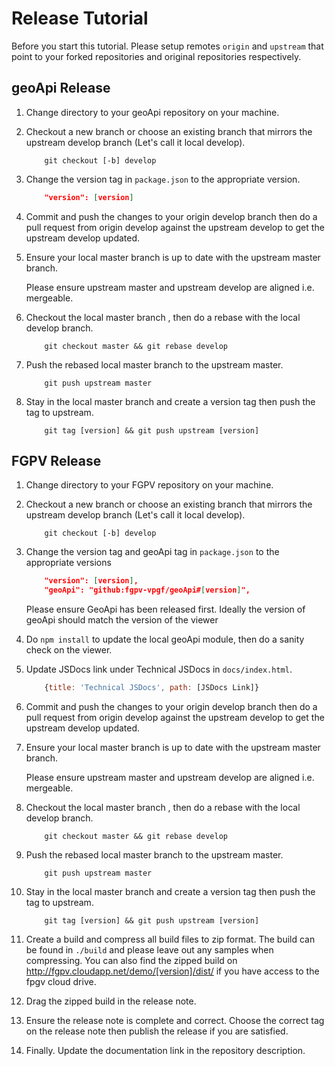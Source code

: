 # Release Tutorial

Before you start this tutorial.  Please setup remotes `origin` and `upstream` that point to your forked repositories and original repositories respectively.

## geoApi Release

1. Change directory to your geoApi repository on your machine.

2. Checkout a new branch or choose an existing branch that mirrors the upstream develop branch (Let's call it local develop).

    ```
        git checkout [-b] develop
    ```

3. Change the version tag in `package.json` to the appropriate version.

    ```json
        "version": [version]
    ```
4. Commit and push the changes to your origin develop branch then do a pull request from origin develop against the upstream develop to get the upstream develop updated.

5. Ensure your local master branch is up to date with the upstream master branch.

    <p class="danger">
        Please ensure upstream master and upstream develop are aligned i.e. mergeable.
    </p>

6. Checkout the local master branch , then do a rebase with the local develop branch.

    ```
        git checkout master && git rebase develop
    ```

7. Push the rebased local master branch to the upstream master.

    ```
        git push upstream master
    ```

8. Stay in the local master branch and create a version tag then push the tag to upstream.

    ```
        git tag [version] && git push upstream [version]
    ```

## FGPV Release

1. Change directory to your FGPV repository on your machine.

2. Checkout a new branch or choose an existing branch that mirrors the upstream develop branch (Let's call it local develop).

    ```
        git checkout [-b] develop
    ```

3. Change the version tag and geoApi tag in `package.json` to the appropriate versions

    ```json
        "version": [version],
        "geoApi": "github:fgpv-vpgf/geoApi#[version]",
    ```
    <p class="tip">
        Please ensure GeoApi has been released first.  Ideally the version of geoApi should match the version of the viewer
    </p>

4. Do `npm install` to update the local geoApi module, then do a sanity check on the viewer.

5. Update JSDocs link under Technical JSDocs in `docs/index.html`.
    ```js
        {title: 'Technical JSDocs', path: [JSDocs Link]}
    ```
6. Commit and push the changes to your origin develop branch then do a pull request from origin develop against the upstream develop to get the upstream develop updated.

7. Ensure your local master branch is up to date with the upstream master branch.

    <p class="danger">
        Please ensure upstream master and upstream develop are aligned i.e. mergeable.
    </p>

8. Checkout the local master branch , then do a rebase with the local develop branch.

    ```
        git checkout master && git rebase develop
    ```

9. Push the rebased local master branch to the upstream master.

    ```
        git push upstream master
    ```

10. Stay in the local master branch and create a version tag then push the tag to upstream.

    ```
        git tag [version] && git push upstream [version]
    ```
11. Create a build and compress all build files to zip format.  The build can be found in `./build` and please leave out any samples when compressing.  You can also find the zipped build on http://fgpv.cloudapp.net/demo/[version]/dist/ if you have access to the fpgv cloud drive.

12. Drag the zipped build in the release note.

13. Ensure the release note is complete and correct.  Choose the correct tag on the release note then publish the release if you are satisfied.

14. Finally.  Update the documentation link in the repository description.
